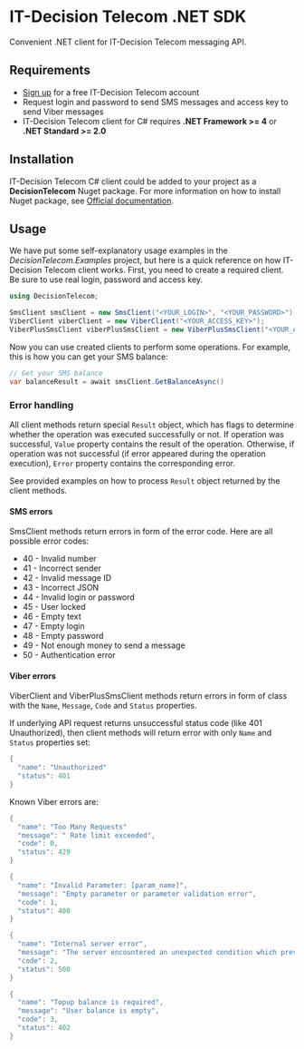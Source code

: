 IT-Decision Telecom .NET SDK
===============================

Convenient .NET client for IT-Decision Telecom messaging API.

Requirements
-----

- [Sign up](https://web.it-decision.com/site/signup) for a free IT-Decision Telecom account
- Request login and password to send SMS messages and access key to send Viber messages
- IT-Decision Telecom client for C# requires **.NET Framework >= 4** or **.NET Standard >= 2.0**

Installation
-----

IT-Decision Telecom C# client could be added to your project as a **DecisionTelecom** Nuget package.
For more information on how to install Nuget package, see [Official documentation](https://docs.microsoft.com/en-us/nuget/quickstart/install-and-use-a-package-in-visual-studio).

Usage
-----

We have put some self-explanatory usage examples in the *DecisionTelecom.Examples* project,
but here is a quick reference on how IT-Decision Telecom client works.
First, you need to create a required client. Be sure to use real login, password and access key.

```csharp
using DecisionTelecom;

SmsClient smsClient = new SmsClient("<YOUR_LOGIN>", "<YOUR_PASSWORD>");
ViberClient viberClient = new ViberClient("<YOUR_ACCESS_KEY>");
ViberPlusSmsClient viberPlusSmsClient = new ViberPlusSmsClient("<YOUR_ACCESS_KEY>");
```

Now you can use created clients to perform some operations. For example, this is how you can get your SMS balance:

```csharp
// Get your SMS balance
var balanceResult = await smsClient.GetBalanceAsync()
```

### Error handling
All client methods return special `Result` object, which has flags to determine whether the operation was executed successfully or not.
If operation was successful, `Value` property contains the result of the operation. Otherwise, if operation was not successful
(if error appeared during the operation execution), `Error` property contains the corresponding error.

See provided examples on how to process `Result` object returned by the client methods.

#### SMS errors
SmsClient methods return errors in form of the error code. Here are all possible error codes:

- 40 - Invalid number
- 41 - Incorrect sender
- 42 - Invalid message ID
- 43 - Incorrect JSON
- 44 - Invalid login or password
- 45 - User locked
- 46 - Empty text
- 47 - Empty login
- 48 - Empty password
- 49 - Not enough money to send a message
- 50 - Authentication error

#### Viber errors
ViberClient and ViberPlusSmsClient methods return errors in form of class with the `Name`, `Message`, `Code` and `Status` properties.

If underlying API request returns unsuccessful status code (like 401 Unauthorized),
then client methods will return error with only `Name` and `Status` properties set:

```csharp
{
  "name": "Unauthorized"
  "status": 401
}
```

Known Viber errors are:

```csharp
{
  "name": "Too Many Requests"
  "message": " Rate limit exceeded",
  "code": 0,
  "status": 429
}
```

```csharp
{
  "name": "Invalid Parameter: [param_name]",
  "message": "Empty parameter or parameter validation error",
  "code": 1,
  "status": 400
}
```

```csharp
{
  "name": "Internal server error",
  "message": "The server encountered an unexpected condition which prevented it from fulfilling the request",
  "code": 2,
  "status": 500
}
```

```csharp
{
  "name": "Topup balance is required",
  "message": "User balance is empty",
  "code": 3,
  "status": 402
}
```
